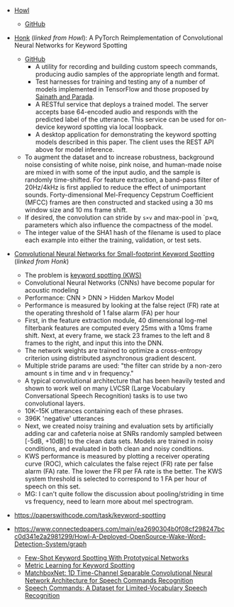 - [Howl](https://www.aclweb.org/anthology/2020.nlposs-1.9.pdf)
  - [GitHub](https://github.com/castorini/howl)
- [Honk](https://arxiv.org/pdf/1710.06554.pdf) (_linked from Howl_): A PyTorch Reimplementation of Convolutional Neural Networks for Keyword Spotting
  - [GitHub](https://github.com/castorini/honk)
    - A utility for recording and building custom speech commands, producing audio samples of the appropriate length and format.
    - Test harnesses for training and testing any of a number of models implemented in TensorFlow and those proposed by [Sainath and Parada][1].
    - A RESTful service that deploys a trained model. The server accepts base 64-encoded audio and responds with the predicted label of the utterance. This service can be used for on-device keyword spotting via local loopback.
    - A desktop application for demonstrating the keyword spotting models described in this paper. The client uses the REST API above for model inference.
  - To augment the dataset and to increase robustness, background noise consisting of white noise, pink noise, and human-made noise are mixed in with some of the input audio, and the sample is randomly time-shifted. For feature extraction, a band-pass filter of 20Hz/4kHz is first applied to reduce the effect of unimportant sounds. Forty-dimensional Mel-Frequency Cepstrum Coefficient (MFCC) frames are then constructed and stacked using a 30 ms window size and 10 ms frame shift.
  - If desired, the convolution can stride by `s×v` and max-pool in `p×q, parameters which also influence the compactness of the model.
  - The integer value of the SHA1 hash of the filename is used to place each example into either the training, validation, or test sets.
- [Convolutional Neural Networks for Small-footprint Keyword Spotting][1] (_linked from Honk_)
  - The problem is [keyword spotting (KWS)](https://en.wikipedia.org/wiki/Keyword_spotting)
  - Convolutional Neural Networks (CNNs) have become popular for acoustic modeling
  - Performance: CNN > DNN > Hidden Markov Model
  - Performance is measured by looking at the false reject (FR) rate at the operating
    threshold of 1 false alarm (FA) per hour
  - First, in the feature extraction module, 40 dimensional log-mel filterbank features are computed every 25ms with a 10ms frame shift. Next, at every frame, we stack 23 frames to the left and 8 frames to the right, and input this into the DNN.
  - The network weights are trained to optimize a cross-entropy criterion using distributed asynchronous gradient descent.
  - Multiple stride params are used: "the filter can stride by a non-zero amount s in time and v in frequency."
  - A typical convolutional architecture that has been heavily tested and shown to work well on many LVCSR (Large Vocabulary Conversational Speech Recognition) tasks is to use two convolutional layers.
  - 10K–15K utterances containing each of these phrases.
  - 396K 'negative' utterances
  - Next, we created noisy training and evaluation sets by artificially adding car and cafeteria noise at SNRs randomly sampled between [-5dB, +10dB] to the clean data sets. Models are trained in noisy conditions, and evaluated in both clean and noisy conditions.
  - KWS performance is measured by plotting a receiver operating curve (ROC), which calculates the false reject (FR) rate per false alarm (FA) rate. The lower the FR per FA rate is the better. The KWS system threshold is selected to correspond to 1 FA per hour of speech on this set.
  - MG: I can't quite follow the discussion about pooling/striding in time vs frequency, need to learn more about mel spectrogram.
- https://paperswithcode.com/task/keyword-spotting

- https://www.connectedpapers.com/main/ea2690304b0f08cf298247bcc0d341e2a2981299/Howl-A-Deployed-OpenSource-Wake-Word-Detection-System/graph
  - [Few-Shot Keyword Spotting With Prototypical Networks](https://arxiv.org/pdf/2007.14463.pdf)
  - [Metric Learning for Keyword Spotting](https://arxiv.org/pdf/2005.08776.pdf)
  - [MatchboxNet: 1D Time-Channel Separable Convolutional Neural Network Architecture for Speech Commands Recognition](https://arxiv.org/pdf/2004.08531.pdf)
  - [Speech Commands: A Dataset for Limited-Vocabulary Speech Recognition](https://arxiv.org/pdf/1804.03209.pdf)

[1]: https://static.googleusercontent.com/media/research.google.com/en//pubs/archive/43969.pdf
